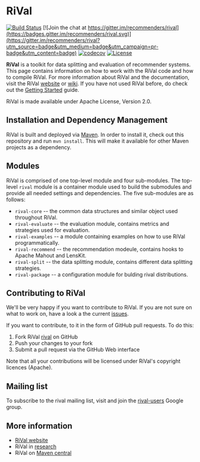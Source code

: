 # RiVal


[![Build Status](https://travis-ci.org/recommenders/rival.png?branch=master)](https://travis-ci.org/recommenders/rival)
[![Join the chat at https://gitter.im/recommenders/rival](https://badges.gitter.im/recommenders/rival.svg)](https://gitter.im/recommenders/rival?utm_source=badge&utm_medium=badge&utm_campaign=pr-badge&utm_content=badge)
[![codecov](https://codecov.io/gh/recommenders/rival/branch/master/graph/badge.svg)](https://codecov.io/gh/recommenders/rival)
[![License](https://img.shields.io/badge/License-Apache%202.0-blue.svg)](https://opensource.org/licenses/Apache-2.0)



**RiVal** is a toolkit for data splitting and evaluation of recommender systems. This page contains information on how to work with the RiVal code and how to compile RiVal.
For more information about RiVal and the documentation, visit the RiVal [website](http://rival.recommenders.net) or [wiki][].
If you have not used RiVal before, do check out the [Getting Started][] guide.

[website]: http://rival.recommenders.net
[wiki]: http://github.com/recommenders/rival/wiki/
[Getting Started]: http://github.com/recommenders/rival/wiki/GettingStarted

RiVal is made available under Apache License, Version 2.0.

## Installation and Dependency Management

RiVal is built and deployed via [Maven][]. In order to install it, check out
this repository and run `mvn install`. This will make it available for other Maven projects as a dependency. 

[Maven]: http://maven.apache.org

## Modules

RiVal is comprised of one top-level module and four sub-modules. The top-level `rival`
module is a container module used to build the submodules and provide all needed settings
and dependencies.  The five sub-modules are as follows:

* `rival-core` -- the common data structures and similar object used throughout RiVal.
* `rival-evaluate` -- the evaluation module, contains metrics and strategies used for evaluation.
* `rival-examples` -- a module containing examples on how to use RiVal programmatically.
* `rival-recommend` -- the recommendation modeule, contains hooks to Apache Mahout and LensKit.
* `rival-split` -- the data splitting module, contains different data splitting strategies.
* `rival-package` -- a configuration module for bulding rival distributions.

## Contributing to RiVal
  
We'll be very happy if you want to contribute to RiVal. If you are not sure on what to work on, have a look a the current [issues](/../../issues/).

If you want to contribute, to it in the form of GitHub pull requests. To do this:

1. Fork RiVal [rival](/../../) on GitHub
2. Push your changes to your fork
3. Submit a pull request via the GitHub Web interface

Note that all your contributions will be licensed under RiVal's copyright licences (Apache).

## Mailing list

To subscribe to the rival mailing list, visit and join the [rival-users](https://groups.google.com/forum/#!forum/rival-user) Google group.

## More information
* [RiVal website](http://rival.recommenders.net)
* RiVal in [research](../../wiki/Research)
* RiVal on [Maven central](http://search.maven.org/#search%7Cga%7C1%7Cnet.recommenders.rival)
